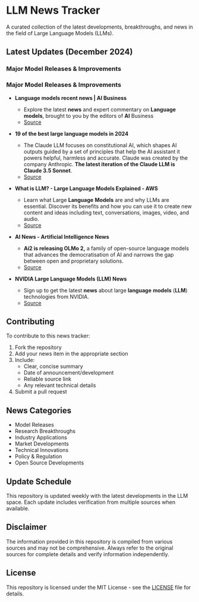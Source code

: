 # LLM News Tracker

A curated collection of the latest developments, breakthroughs, and news in the field of Large Language Models (LLMs).

## Latest Updates (December 2024)

### Major Model Releases & Improvements

### Major Model Releases & Improvements

- **Language models recent news | AI Business**
  - Explore the latest <strong>news</strong> and expert commentary on <strong>Language</strong> <strong>models</strong>, brought to you by the editors of <strong>AI</strong> Business
  - [Source](https://aibusiness.com/nlp/language-models)

- **19 of the best large language models in 2024**
  - The Claude LLM focuses on constitutional AI, which shapes AI outputs guided by a set of principles that help the AI assistant it powers helpful, harmless and accurate. Claude was created by the company Anthropic. <strong>The latest iteration of the Claude LLM is Claude 3.5 Sonnet</strong>.
  - [Source](https://www.techtarget.com/whatis/feature/12-of-the-best-large-language-models)

- **What is LLM? - Large Language Models Explained - AWS**
  - Learn what Large <strong>Language</strong> <strong>Models</strong> are and why LLMs are essential. Discover its benefits and how you can use it to create new content and ideas including text, conversations, images, video, and audio.
  - [Source](https://aws.amazon.com/what-is/large-language-model/)

- **AI News - Artificial Intelligence News**
  - <strong>Ai2 is releasing OLMo 2,</strong> a family of open-source language models that advances the democratisation of AI and narrows the gap between open and proprietary solutions.
  - [Source](https://www.artificialintelligence-news.com/)

- **NVIDIA Large Language Models (LLM) News**
  - Sign up to get the latest <strong>news</strong> about large <strong>language</strong> <strong>models</strong> (<strong>LLM</strong>) technologies from NVIDIA.
  - [Source](https://www.nvidia.com/en-us/deep-learning-ai/large-language-model-news/)

## Contributing

To contribute to this news tracker:

1. Fork the repository
2. Add your news item in the appropriate section
3. Include:
   - Clear, concise summary
   - Date of announcement/development
   - Reliable source link
   - Any relevant technical details
4. Submit a pull request

## News Categories

- Model Releases
- Research Breakthroughs
- Industry Applications
- Market Developments
- Technical Innovations
- Policy & Regulation
- Open Source Developments

## Update Schedule

This repository is updated weekly with the latest developments in the LLM space. Each update includes verification from multiple sources when available.

## Disclaimer

The information provided in this repository is compiled from various sources and may not be comprehensive. Always refer to the original sources for complete details and verify information independently.

## License

This repository is licensed under the MIT License - see the [LICENSE](LICENSE) file for details.
